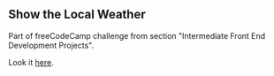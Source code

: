## Show the Local Weather

Part of freeCodeCamp challenge from section "Intermediate Front End Development Projects".

Look it [here](https://ashyian.github.io/fcc_local_weather/).

